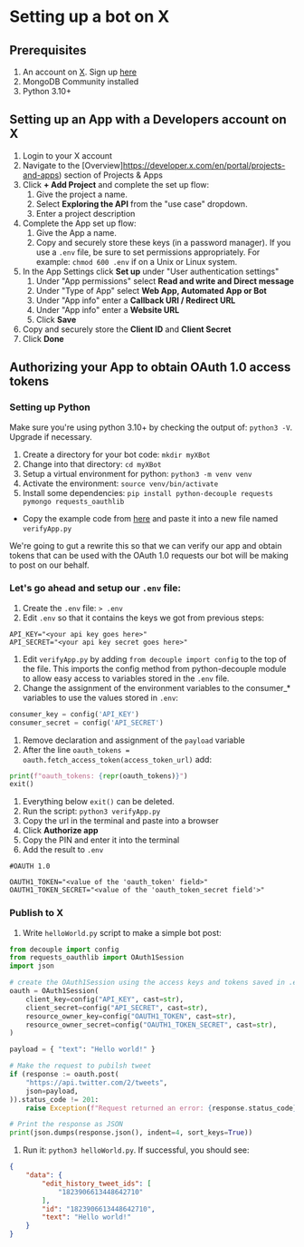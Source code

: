 # Setting up a bot on X

## Prerequisites

1. An account on [X](https://x.com). Sign up [here](https://x.com/i/flow/signup)
1. MongoDB Community installed
1. Python 3.10+

## Setting up an App with a Developers account on X

1. Login to your X account
1. Navigate to the [Overview]https://developer.x.com/en/portal/projects-and-apps) section of Projects & Apps
1. Click **+ Add Project** and complete the set up flow:
	1. Give the project a name.
	1. Select **Exploring the API** from the "use case" dropdown.
	1. Enter a project description
1. Complete the App set up flow:
	1. Give the App a name.
	1. Copy and securely store these keys (in a password manager). If you use a `.env` file, be sure to set permissions appropriately. For example: `chmod 600 .env` if on a Unix or Linux system.
1. In the App Settings click **Set up** under "User authentication settings"
	1. Under "App permissions" select **Read and write and Direct message** 
	1. Under "Type of App" select **Web App, Automated App or Bot**
	1. Under "App info" enter a **Callback URI / Redirect URL**
	1. Under "App info" enter a **Website URL**
	1. Click **Save**
1. Copy and securely store the **Client ID** and **Client Secret**
1. Click **Done**

## Authorizing your App to obtain OAuth 1.0 access tokens

### Setting up Python

Make sure you're using python 3.10+ by checking the output of: `python3 -V`. Upgrade if necessary.

1. Create a directory for your bot code: `mkdir myXBot`
1. Change into that directory: `cd myXBot`
1. Setup a virtual environment for python: `python3 -m venv venv`
1. Activate the environment: `source venv/bin/activate`
1. Install some dependencies: `pip install python-decouple requests pymongo requests_oauthlib`

* Copy the example code from [here](https://github.com/xdevplatform/Twitter-API-v2-sample-code/blob/main/Manage-Tweets/create_tweet.py) and paste it into a new file named `verifyApp.py`

We're going to gut a rewrite this so that we can verify our app and obtain tokens that can be used with the OAuth 1.0 requests our bot will be making to post on our behalf.

### Let's go ahead and setup our `.env` file:

1. Create the `.env` file: `> .env`
1. Edit `.env` so that it contains the keys we got from previous steps:

```
API_KEY="<your api key goes here>"
API_SECRET="<your api key secret goes here>"
```

1. Edit `verifyApp.py` by adding `from decouple import config` to the top of the file. This imports the config method from python-decouple module to allow easy access to variables stored in the `.env` file.
1. Change the assignment of the environment variables to the consumer_* variables to use the values stored in `.env`:

```python
consumer_key = config('API_KEY')
consumer_secret = config('API_SECRET')
```

1. Remove declaration and assignment of the `payload` variable
1. After the line `oauth_tokens = oauth.fetch_access_token(access_token_url)` add:

```python
print(f"oauth_tokens: {repr(oauth_tokens)}")
exit()
```

1. Everything below `exit()` can be deleted.
1. Run the script: `python3 verifyApp.py`
1. Copy the url in the terminal and paste into a browser
1. Click **Authorize app**
1. Copy the PIN and enter it into the terminal
1. Add the result to `.env`

```
#OAUTH 1.0

OAUTH1_TOKEN="<value of the 'oauth_token' field>"
OAUTH1_TOKEN_SECRET="<value of the 'oauth_token_secret field'>"
```

### Publish to X 

1. Write `helloWorld.py` script to make a simple bot post:

```python
from decouple import config
from requests_oauthlib import OAuth1Session
import json

# create the OAuth1Session using the access keys and tokens saved in .env
oauth = OAuth1Session(
    client_key=config("API_KEY", cast=str),
    client_secret=config("API_SECRET", cast=str),
    resource_owner_key=config("OAUTH1_TOKEN", cast=str),
    resource_owner_secret=config("OAUTH1_TOKEN_SECRET", cast=str),
)

payload = { "text": "Hello world!" }

# Make the request to pubilsh tweet
if (response := oauth.post(
    "https://api.twitter.com/2/tweets",
    json=payload,
)).status_code != 201:
    raise Exception(f"Request returned an error: {response.status_code} - {response.text}")

# Print the response as JSON
print(json.dumps(response.json(), indent=4, sort_keys=True))

```

1. Run it: `python3 helloWorld.py`. If successful, you should see:

```json
{
    "data": {
        "edit_history_tweet_ids": [
            "1823906613448642710"
        ],
        "id": "1823906613448642710",
        "text": "Hello world!"
    }
}
```